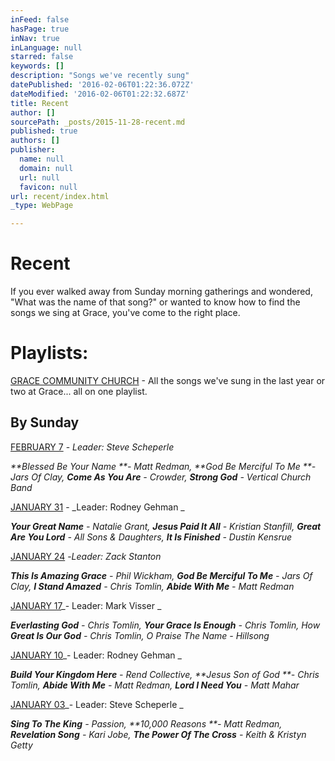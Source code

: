 ```yaml
---
inFeed: false
hasPage: true
inNav: true
inLanguage: null
starred: false
keywords: []
description: "Songs we've recently sung"
datePublished: '2016-02-06T01:22:36.072Z'
dateModified: '2016-02-06T01:22:32.687Z'
title: Recent
author: []
sourcePath: _posts/2015-11-28-recent.md
published: true
authors: []
publisher:
  name: null
  domain: null
  url: null
  favicon: null
url: recent/index.html
_type: WebPage

---
```

# Recent

If you ever walked away from Sunday morning gatherings and wondered, "What was the name of that song?" or wanted to know how to find the songs we sing at Grace, you've come to the right place.  

# Playlists:

[GRACE COMMUNITY CHURCH][0] - All the songs we've sung in the last year or two at Grace... all on one playlist. 

## By Sunday

[FEBRUARY 7][1] - _Leader: Steve Scheperle_

_**Blessed Be Your Name **- Matt Redman, **God Be Merciful To Me **- Jars Of Clay, **Come As You Are** - Crowder, **Strong God** - Vertical Church Band_

[JANUARY 31][2] - _Leader: Rodney Gehman   _

_**Your Great Name** - Natalie Grant, **Jesus Paid It All** - Kristian Stanfill, **Great Are You Lord** - All Sons & Daughters, **It Is Finished** - Dustin Kensrue_

[JANUARY 24][3] -_Leader: Zack Stanton_

_**This Is Amazing Grace** - Phil Wickham, **God Be Merciful To Me** - Jars Of Clay, **I Stand Amazed** - Chris Tomlin, **Abide With Me** - Matt Redman_

[JANUARY 17][4]_- Leader: Mark Visser     _

_**Everlasting God** - Chris Tomlin, **Your Grace Is Enough** - Chris Tomlin, How **Great Is Our God** - Chris Tomlin, O Praise The Name - Hillsong_

[JANUARY 10][5]_- Leader: Rodney Gehman       _

_**Build Your Kingdom Here** - Rend Collective, **Jesus Son of God **- Chris Tomlin, **Abide With Me** - Matt Redman, **Lord I Need You** - Matt Mahar_

[JANUARY 03][6]_- Leader: Steve Scheperle         _

_**Sing To The King** - Passion, **10,000 Reasons **- Matt Redman, **Revelation Song** - Kari Jobe, **The Power Of The Cross** - Keith & Kristyn Getty_

[0]: https://player.spotify.com/user/122075560/playlist/2zpucVfpazdvejoXFdEmfk
[1]: https://player.spotify.com/user/122075560/playlist/2WhPmz3biNV68HIX0XmLrT
[2]: https://player.spotify.com/user/122075560/playlist/02ac8zS8jo6HQab2loszmo
[3]: https://player.spotify.com/user/122075560/playlist/1MTK9qXE9xeWiwrv7gc0Cd
[4]: https://player.spotify.com/user/122075560/playlist/0DUNu4ubaGXvT9AW68cnbu
[5]: https://player.spotify.com/user/122075560/playlist/7pK8WkVzyjezDXeqRCzGgL
[6]: https://player.spotify.com/user/122075560/playlist/75vlwZSQDEW6at0GhGWa9g